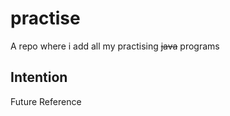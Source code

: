 # practise
A repo where i add all my practising <s>java</s> programs

## Intention 
Future Reference
